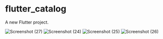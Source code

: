 # flutter_catalog

A new Flutter project.

![Screenshot (27)](https://user-images.githubusercontent.com/86099193/168439266-46cc61ae-6ab7-4f0b-ac1e-eab308fa2537.png)
![Screenshot (24)](https://user-images.githubusercontent.com/86099193/168439269-8e50c4db-fc2f-483d-91c7-be71bc5f836b.png)
![Screenshot (25)](https://user-images.githubusercontent.com/86099193/168439270-ba4969eb-7da8-461b-a588-3caee0873a84.png)
![Screenshot (26)](https://user-images.githubusercontent.com/86099193/168439271-4f9f72f3-1c66-403c-8f09-b139883873e2.png)
